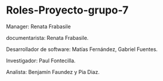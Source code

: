 # Roles-Proyecto-grupo-7


Manager: Renata Frabasile

documentarista: Renata Frabasile. 

Desarrollador de software: Matías Fernández, Gabriel Fuentes.

Investigador: Paul Fontecilla.

Analista: Benjamín Faundez y Pia Diaz.
